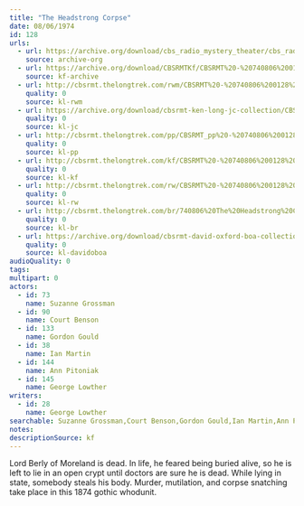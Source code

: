 ```yaml
---
title: "The Headstrong Corpse"
date: 08/06/1974
id: 128
urls: 
  - url: https://archive.org/download/cbs_radio_mystery_theater/cbs_radio_mystery_theater-0101-0150.zip/cbs_radio_mystery_theater-0101-0150%2Fcbsrmt_0128_the_headstrong_corpse.mp3
    source: archive-org
  - url: https://archive.org/download/CBSRMTKf/CBSRMT%20-%20740806%200128%20The%20Headstrong%20Corpse_kf.mp3
    source: kf-archive
  - url: http://cbsrmt.thelongtrek.com/rwm/CBSRMT%20-%20740806%200128%20The%20Headstrong%20Corpse_rwm.mp3
    quality: 0
    source: kl-rwm
  - url: https://archive.org/download/cbsrmt-ken-long-jc-collection/CBSRMT - 740806 0128 Headstrong Corpse vbr kb_jc.mp3
    quality: 0
    source: kl-jc
  - url: http://cbsrmt.thelongtrek.com/pp/CBSRMT_pp%20-%20740806%200128%20The%20Headstrong%20Corpse.mp3
    quality: 0
    source: kl-pp
  - url: http://cbsrmt.thelongtrek.com/kf/CBSRMT%20-%20740806%200128%20The%20Headstrong%20Corpse_kf.mp3
    quality: 0
    source: kl-kf
  - url: http://cbsrmt.thelongtrek.com/rw/CBSRMT%20-%20740806%200128%20128-44%20The%20Headstrong%20Corpse_rw.mp3
    quality: 0
    source: kl-rw
  - url: http://cbsrmt.thelongtrek.com/br/740806%20The%20Headstrong%20Corpse%20-%20WOR.mp3
    quality: 0
    source: kl-br
  - url: https://archive.org/download/cbsrmt-david-oxford-boa-collection/CBSRMT-740806-0128-The-Headstrong-Corpse-(64-44)_kf-{BoA}.mp3
    quality: 0
    source: kl-davidoboa
audioQuality: 0
tags: 
multipart: 0
actors:  
  - id: 73
    name: Suzanne Grossman  
  - id: 90
    name: Court Benson  
  - id: 133
    name: Gordon Gould  
  - id: 38
    name: Ian Martin  
  - id: 144
    name: Ann Pitoniak  
  - id: 145
    name: George Lowther
writers:  
  - id: 28
    name: George Lowther
searchable: Suzanne Grossman,Court Benson,Gordon Gould,Ian Martin,Ann Pitoniak,George Lowther George Lowther
notes: 
descriptionSource: kf
---
```

Lord Berly of Moreland is dead. In life, he feared being buried alive, so he is left to lie in an open crypt until doctors are sure he is dead. While lying in state, somebody steals his body. Murder, mutilation, and corpse snatching take place in this 1874 gothic whodunit.